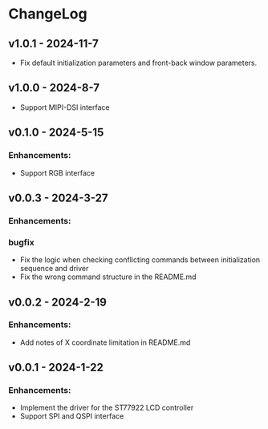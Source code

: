 # ChangeLog

## v1.0.1 - 2024-11-7

* Fix default initialization parameters and front-back window parameters.

## v1.0.0 - 2024-8-7

* Support MIPI-DSI interface

## v0.1.0 - 2024-5-15

### Enhancements:

* Support RGB interface

## v0.0.3 - 2024-3-27

### Enhancements:

### bugfix

* Fix the logic when checking conflicting commands between initialization sequence and driver
* Fix the wrong command structure in the README.md

## v0.0.2 - 2024-2-19

### Enhancements:

* Add notes of X coordinate limitation in README.md

## v0.0.1 - 2024-1-22

### Enhancements:

* Implement the driver for the ST77922 LCD controller
* Support SPI and QSPI interface
